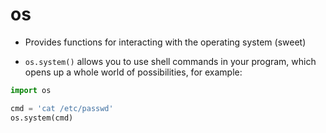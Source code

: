 os
==

* Provides functions for interacting with the operating system (sweet)

* `os.system()` allows you to use shell commands in your program, which opens up a whole world of possibilities, for example:

```python
import os

cmd = 'cat /etc/passwd'
os.system(cmd)
```










